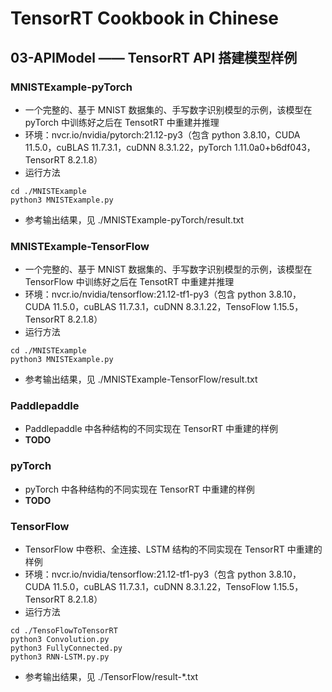 # TensorRT Cookbook in Chinese

## 03-APIModel —— TensorRT API 搭建模型样例

### MNISTExample-pyTorch
+ 一个完整的、基于 MNIST 数据集的、手写数字识别模型的示例，该模型在 pyTorch 中训练好之后在 TensotRT 中重建并推理
+ 环境：nvcr.io/nvidia/pytorch:21.12-py3（包含 python 3.8.10，CUDA 11.5.0，cuBLAS 11.7.3.1，cuDNN 8.3.1.22，pyTorch 1.11.0a0+b6df043，TensorRT 8.2.1.8）
+ 运行方法
```shell
cd ./MNISTExample
python3 MNISTExample.py
```
+ 参考输出结果，见 ./MNISTExample-pyTorch/result.txt

### MNISTExample-TensorFlow
+ 一个完整的、基于 MNIST 数据集的、手写数字识别模型的示例，该模型在 TensorFlow 中训练好之后在 TensotRT 中重建并推理
+ 环境：nvcr.io/nvidia/tensorflow:21.12-tf1-py3（包含 python 3.8.10，CUDA 11.5.0，cuBLAS 11.7.3.1，cuDNN 8.3.1.22，TensoFlow 1.15.5，TensorRT 8.2.1.8）
+ 运行方法
```shell
cd ./MNISTExample
python3 MNISTExample.py
```
+ 参考输出结果，见 ./MNISTExample-TensorFlow/result.txt

### Paddlepaddle
+ Paddlepaddle 中各种结构的不同实现在 TensorRT 中重建的样例
+ **TODO**

### pyTorch
+ pyTorch 中各种结构的不同实现在 TensorRT 中重建的样例
+ **TODO**

### TensorFlow
+ TensorFlow 中卷积、全连接、LSTM 结构的不同实现在 TensorRT 中重建的样例
+ 环境：nvcr.io/nvidia/tensorflow:21.12-tf1-py3（包含 python 3.8.10，CUDA 11.5.0，cuBLAS 11.7.3.1，cuDNN 8.3.1.22，TensoFlow 1.15.5，TensorRT 8.2.1.8）
+ 运行方法
```shell
cd ./TensoFlowToTensorRT
python3 Convolution.py
python3 FullyConnected.py
python3 RNN-LSTM.py.py
```
+ 参考输出结果，见 ./TensorFlow/result-*.txt

